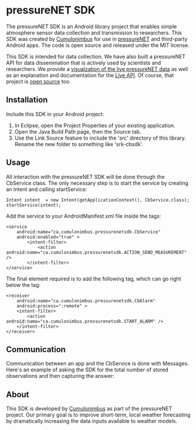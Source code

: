 pressureNET SDK
==============

The pressureNET SDK is an Android library project that enables simple atmosphere sensor data collection and transmission to researchers. This SDK was created by [Cumulonimbus](http://cumulonimbus.ca) for use in [pressureNET](https://play.google.com/store/apps/details?id=ca.cumulonimbus.barometernetwork) and third-party Android apps. The code is open source and released under the MIT license. 

This SDK is intended for data collection. We have also built a pressureNET API for data dissemination that is actively used by scientists and researchers. We provide a [visualzation of the live pressureNET data](http://pressurenet.cumulonimbus.ca/) as well as an explanation and documentation for the [Live API](http://pressurenet.cumulonimbus.ca/livestream/). Of course, that project is [open source](https://github.com/JacobSheehy/pressureNETAnalysis) too.

Installation
--------------

Include this SDK in your Android project:

1. In Eclipse, open the Project Properties of your existing application. 
2. Open the Java Build Path page, then the Source tab. 
3. Use the Link Source feature to include the 'src' directory of this library. Rename the new folder to something like 'srk-cbsdk'.

Usage
--------
All interaction with the pressureNET SDK will be done through the CbService class. The only necessary step is to start the service by creating an Intent and calling startService:

    Intent intent  = new Intent(getApplicationContext(), CbService.class);
    startService(intent);

Add the service to your AndroidManifest.xml file inside the <application> tags:

    <service
        android:name="ca.cumulonimbus.pressurenetsdk.CbService"
        android:enabled="true" >
            <intent-filter>
                <action android:name="ca.cumulonimbus.pressurenetsdk.ACTION_SEND_MEASUREMENT" />
            </intent-filter>
    </service>

The final element required is to add the following <receiver> tag, which can go right below the <service> tag:

    <receiver
        android:name="ca.cumulonimbus.pressurenetsdk.CbAlarm"
        android:process=":remote" >
        <intent-filter>
            <action android:name="ca.cumulonimbus.pressurenetsdk.START_ALARM" />
        </intent-filter>
    </receiver> 

Communication
--------------------

Communication between an app and the CbService is done with Messages. Here's an example of asking the SDK for the total number of stored observations and then capturing the answer:


About
--------

This SDK is developed by [Cumulonimbus](http://cumulonimbus.ca) as part of the pressureNET project. Our primary goal is to improve short-term, local weather forecasting by dramatically increasing the data inputs available to weather models.
